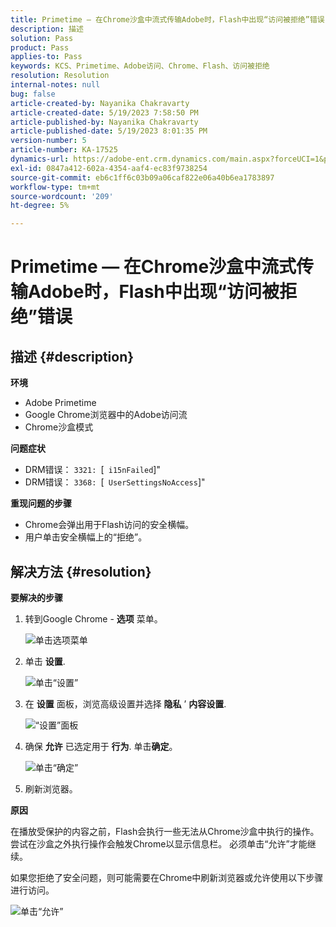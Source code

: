 ```yaml
---
title: Primetime — 在Chrome沙盒中流式传输Adobe时，Flash中出现“访问被拒绝”错误
description: 描述
solution: Pass
product: Pass
applies-to: Pass
keywords: KCS、Primetime、Adobe访问、Chrome、Flash、访问被拒绝
resolution: Resolution
internal-notes: null
bug: false
article-created-by: Nayanika Chakravarty
article-created-date: 5/19/2023 7:58:50 PM
article-published-by: Nayanika Chakravarty
article-published-date: 5/19/2023 8:01:35 PM
version-number: 5
article-number: KA-17525
dynamics-url: https://adobe-ent.crm.dynamics.com/main.aspx?forceUCI=1&pagetype=entityrecord&etn=knowledgearticle&id=59412f8d-7ff6-ed11-8848-6045bd006a22
exl-id: 0847a412-602a-4354-aaf4-ec83f9738254
source-git-commit: eb6c1ff6c03b09a06caf822e06a40b6ea1783897
workflow-type: tm+mt
source-wordcount: '209'
ht-degree: 5%

---
```


# Primetime — 在Chrome沙盒中流式传输Adobe时，Flash中出现“访问被拒绝”错误

## 描述 {#description}


<b>环境</b>

- Adobe Primetime
- Google Chrome浏览器中的Adobe访问流
- Chrome沙盒模式


<b>问题症状</b>

- DRM错误： `3321: `[` i15nFailed`]&quot;
- DRM错误： `3368: `[` UserSettingsNoAccess`]&quot;


<b>重现问题的步骤</b>

- Chrome会弹出用于Flash访问的安全横幅。
- 用户单击安全横幅上的“拒绝”。



## 解决方法 {#resolution}


<b>要解决的步骤</b>

1. 转到Google Chrome - <b>选项</b> 菜单。


   ![单击选项菜单](https://helpx.adobe.com/content/dam/help/en/adobe-access/kb/error-3321/jcr%3acontent/main-pars/procedure/proc_par/step_0/step_par/image/setting_menu.png "单击选项菜单")
2. 单击 <b>设置</b>.





   ![单击“设置”](https://helpx.adobe.com/content/dam/help/en/adobe-access/kb/error-3321/jcr%3acontent/main-pars/procedure/proc_par/step_1/step_par/image/3.jpg "单击“设置”")
3. 在 <b>设置</b> 面板，浏览高级设置并选择 <b>隐私</b> ’ <b>内容设置</b>.

   ![“设置”面板](https://helpx.adobe.com/content/dam/help/en/adobe-access/kb/error-3321/jcr%3acontent/main-pars/procedure/proc_par/step_2/step_par/image/5.jpg "“设置”面板")
4. 确保 <b>允许</b> 已选定用于 <b>行为</b>. 单击<b>确定</b>。





   ![单击“确定”](https://helpx.adobe.com/content/dam/help/en/adobe-access/kb/error-3321/jcr%3acontent/main-pars/procedure/proc_par/step_3/step_par/image/unsandbox_settings.png "单击“确定”")
5. 刷新浏览器。


<b>原因</b>

在播放受保护的内容之前，Flash会执行一些无法从Chrome沙盒中执行的操作。 尝试在沙盒之外执行操作会触发Chrome以显示信息栏。 必须单击“允许”才能继续。

如果您拒绝了安全问题，则可能需要在Chrome中刷新浏览器或允许使用以下步骤进行访问。

![单击“允许”](https://helpx.adobe.com/content/dam/help/en/adobe-access/kb/error-3321/jcr%3acontent/main-pars/image/chrome_infobar.png "单击“允许”")
